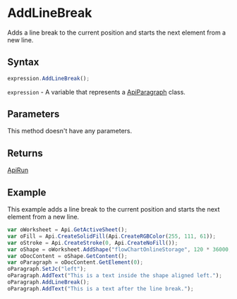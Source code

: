 # AddLineBreak

Adds a line break to the current position and starts the next element from a new line.

## Syntax

```javascript
expression.AddLineBreak();
```

`expression` - A variable that represents a [ApiParagraph](../ApiParagraph.md) class.

## Parameters

This method doesn't have any parameters.

## Returns

[ApiRun](../../ApiRun/ApiRun.md)

## Example

This example adds a line break to the current position and starts the next element from a new line.

```javascript editor-xlsx
var oWorksheet = Api.GetActiveSheet();
var oFill = Api.CreateSolidFill(Api.CreateRGBColor(255, 111, 61));
var oStroke = Api.CreateStroke(0, Api.CreateNoFill());
var oShape = oWorksheet.AddShape("flowChartOnlineStorage", 120 * 36000, 70 * 36000, oFill, oStroke, 0, 2 * 36000, 0, 3 * 36000);
var oDocContent = oShape.GetContent();
var oParagraph = oDocContent.GetElement(0);
oParagraph.SetJc("left");
oParagraph.AddText("This is a text inside the shape aligned left.");
oParagraph.AddLineBreak();
oParagraph.AddText("This is a text after the line break.");
```
